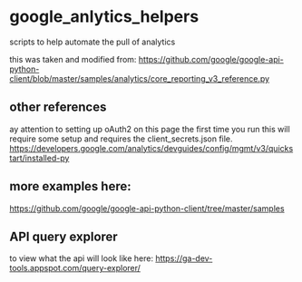 # google_anlytics_helpers
scripts to help automate the pull of analytics

this was taken and modified from:
https://github.com/google/google-api-python-client/blob/master/samples/analytics/core_reporting_v3_reference.py

## other references
ay attention to setting up oAuth2 on this page the first time you run this will require some setup and requires the client_secrets.json file.
 https://developers.google.com/analytics/devguides/config/mgmt/v3/quickstart/installed-py


## more examples  here:
https://github.com/google/google-api-python-client/tree/master/samples

## API query explorer
to view what the api will look like here:
https://ga-dev-tools.appspot.com/query-explorer/
